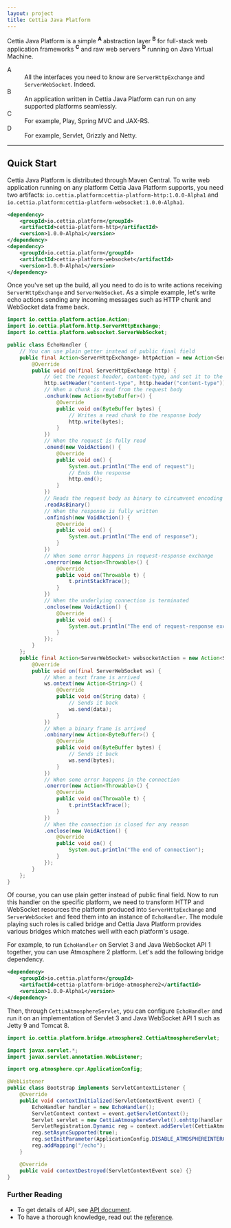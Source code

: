 ```yaml
---
layout: project
title: Cettia Java Platform
---
```


Cettia Java Platform is a simple <sup><strong>A</strong></sup> abstraction layer <sup><strong>B</strong></sup> for full-stack web application frameworks <sup><strong>C</strong></sup> and raw web servers <sup><strong>D</strong></sup> running on Java Virtual Machine.

<dl>
    <dt>A</dt>
    <dd>All the interfaces you need to know are <code>ServerHttpExchange</code> and <code>ServerWebSocket</code>. Indeed.</dd>
    <dt>B</dt>
    <dd>An application written in Cettia Java Platform can run on any supported platforms seamlessly.</dd>
    <dt>C</dt>
    <dd>For example, Play, Spring MVC and JAX-RS.</dd>
    <dt>D</dt>
    <dd>For example, Servlet, Grizzly and Netty.</dd>
</dl>

---

## Quick Start
Cettia Java Platform is distributed through Maven Central. To write web application running on any platform Cettia Java Platform supports, you need two artifacts: `io.cettia.platform:cettia-platform-http:1.0.0-Alpha1` and `io.cettia.platform:cettia-platform-websocket:1.0.0-Alpha1`.

```xml
<dependency>
    <groupId>io.cettia.platform</groupId>
    <artifactId>cettia-platform-http</artifactId>
    <version>1.0.0-Alpha1</version>
</dependency>
<dependency>
    <groupId>io.cettia.platform</groupId>
    <artifactId>cettia-platform-websocket</artifactId>
    <version>1.0.0-Alpha1</version>
</dependency>
```

Once you've set up the build, all you need to do is to write actions receiving `ServerHttpExchange` and `ServerWebSocket`. As a simple example, let's write echo actions sending any incoming messages such as HTTP chunk and WebSocket data frame back.

```java
import io.cettia.platform.action.Action;
import io.cettia.platform.http.ServerHttpExchange;
import io.cettia.platform.websocket.ServerWebSocket;

public class EchoHandler {
    // You can use plain getter instead of public final field
    public final Action<ServerHttpExchange> httpAction = new Action<ServerHttpExchange>() {
        @Override
        public void on(final ServerHttpExchange http) {
            // Get the request header, content-type, and set it to the response header, content-type 
            http.setHeader("content-type", http.header("content-type"))
            // When a chunk is read from the request body
            .onchunk(new Action<ByteBuffer>() {
                @Override
                public void on(ByteBuffer bytes) {
                    // Writes a read chunk to the response body
                    http.write(bytes);
                }
            })
            // When the request is fully read
            .onend(new VoidAction() {
                @Override
                public void on() {
                    System.out.println("The end of request");
                    // Ends the response
                    http.end();
                }
            })
            // Reads the request body as binary to circumvent encoding issue
            .readAsBinary()
            // When the response is fully written
            .onfinish(new VoidAction() {
                @Override
                public void on() {
                    System.out.println("The end of response");
                }
            })
            // When some error happens in request-response exchange
            .onerror(new Action<Throwable>() {
                @Override
                public void on(Throwable t) {
                    t.printStackTrace();
                }
            })
            // When the underlying connection is terminated
            .onclose(new VoidAction() {
                @Override
                public void on() {
                    System.out.println("The end of request-response exchange");
                }
            });
        }
    };
    public final Action<ServerWebSocket> websocketAction = new Action<ServerWebSocket>() {
        @Override
        public void on(final ServerWebSocket ws) {
            // When a text frame is arrived
            ws.ontext(new Action<String>() {
                @Override
                public void on(String data) {
                    // Sends it back
                    ws.send(data);
                }
            })
            // When a binary frame is arrived
            .onbinary(new Action<ByteBuffer>() {
                @Override
                public void on(ByteBuffer bytes) {
                    // Sends it back
                    ws.send(bytes);
                }
            })
            // When some error happens in the connection
            .onerror(new Action<Throwable>() {
                @Override
                public void on(Throwable t) {
                    t.printStackTrace();
                }
            })
            // When the connection is closed for any reason
            .onclose(new VoidAction() {
                @Override
                public void on() {
                    System.out.println("The end of connection");
                }
            });
        }
    };
}
```

Of course, you can use plain getter instead of public final field. Now to run this handler on the specific platform, we need to transform HTTP and WebSocket resources the platform produced into `ServerHttpExchange` and `ServerWebSocket` and feed them into an instance of `EchoHandler`. The module playing such roles is called bridge and Cettia Java Platform provides various bridges which matches well with each platform's usage.

For example, to run `EchoHandler` on Servlet 3 and Java WebSocket API 1 together, you can use Atmosphere 2 platform. Let's add the following bridge dependency.

```xml
<dependency>
    <groupId>io.cettia.platform</groupId>
    <artifactId>cettia-platform-bridge-atmosphere2</artifactId>
    <version>1.0.0-Alpha1</version>
</dependency>
```

Then, through `CettiaAtmosphereServlet`, you can configure `EchoHandler` and run it on an implementation of Servlet 3 and Java WebSocket API 1 such as Jetty 9 and Tomcat 8.

```java
import io.cettia.platform.bridge.atmosphere2.CettiaAtmosphereServlet;

import javax.servlet.*;
import javax.servlet.annotation.WebListener;

import org.atmosphere.cpr.ApplicationConfig;

@WebListener
public class Bootstrap implements ServletContextListener {
    @Override
    public void contextInitialized(ServletContextEvent event) {
        EchoHandler handler = new EchoHandler();
        ServletContext context = event.getServletContext();
        Servlet servlet = new CettiaAtmosphereServlet().onhttp(handler.httpAction).onwebsocket(handler.websocketAction);
        ServletRegistration.Dynamic reg = context.addServlet(CettiaAtmosphereServlet.class.getName(), servlet);
        reg.setAsyncSupported(true);
        reg.setInitParameter(ApplicationConfig.DISABLE_ATMOSPHEREINTERCEPTOR, Boolean.TRUE.toString());
        reg.addMapping("/echo");
    }

    @Override
    public void contextDestroyed(ServletContextEvent sce) {}
}
```

### Further Reading

* To get details of API, see [API document](/projects/cettia-java-platform/1.0.0-Alpha1/apidocs/).
* To have a thorough knowledge, read out the [reference](/projects/cettia-java-platform/1.0.0-Alpha1/reference/).